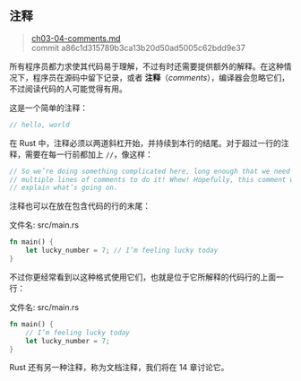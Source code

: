 ## 注释

> [ch03-04-comments.md](https://github.com/rust-lang/book/blob/master/src/ch03-04-comments.md)
> <br>
> commit a86c1d315789b3ca13b20d50ad5005c62bdd9e37

所有程序员都力求使其代码易于理解，不过有时还需要提供额外的解释。在这种情况下，程序员在源码中留下记录，或者 **注释**（*comments*），编译器会忽略它们，不过阅读代码的人可能觉得有用。

这是一个简单的注释：

```rust
// hello, world
```

在 Rust 中，注释必须以两道斜杠开始，并持续到本行的结尾。对于超过一行的注释，需要在每一行前都加上 `//`，像这样：

```rust
// So we’re doing something complicated here, long enough that we need
// multiple lines of comments to do it! Whew! Hopefully, this comment will
// explain what’s going on.
```

注释也可以在放在包含代码的行的末尾：

<span class="filename">文件名: src/main.rs</span>

```rust
fn main() {
    let lucky_number = 7; // I’m feeling lucky today
}
```

不过你更经常看到以这种格式使用它们，也就是位于它所解释的代码行的上面一行：

<span class="filename">文件名: src/main.rs</span>

```rust
fn main() {
    // I’m feeling lucky today
    let lucky_number = 7;
}
```

Rust 还有另一种注释，称为文档注释，我们将在 14 章讨论它。

